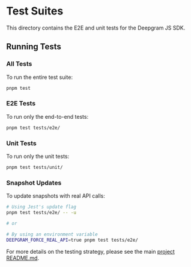 # Test Suites

This directory contains the E2E and unit tests for the Deepgram JS SDK.

## Running Tests

### All Tests

To run the entire test suite:

```bash
pnpm test
```

### E2E Tests

To run only the end-to-end tests:

```bash
pnpm test tests/e2e/
```

### Unit Tests

To run only the unit tests:

```bash
pnpm test tests/unit/
```

### Snapshot Updates

To update snapshots with real API calls:

```bash
# Using Jest's update flag
pnpm test tests/e2e/ -- -u

# or

# By using an environment variable
DEEPGRAM_FORCE_REAL_API=true pnpm test tests/e2e/
```

For more details on the testing strategy, please see the main [project README.md](../README.md).
